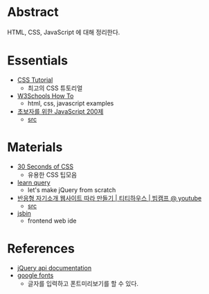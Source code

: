 # Abstract

HTML, CSS, JavaScript 에 대해 정리한다.

# Essentials

* [CSS Tutorial](https://www.w3schools.com/css/default.asp)
  * 최고의 CSS 튜토리얼
* [W3Schools How To](https://www.w3schools.com/howto/default.asp)
  * html, css, javascript examples
* [초보자를 위한 JavaScript 200제](http://www.infopub.co.kr/new/include/detail.asp?sku=05000265)
  * [src](http://www.infopub.co.kr/new/include/detail.asp?sku=05000265)
# Materials

* [30 Seconds of CSS](https://30-seconds.github.io/30-seconds-of-css/)
  * 유용한 CSS 팁모음
* [learn query](https://github.com/infinum/learnQuery)
  * let's make jQuery from scratch 
* [반응형 자기소개 웹사이트 따라 만들기 | 티티하우스 | 빔캠프 @ youtube](https://www.youtube.com/watch?v=KYo62fhaR7M)
  * [src](http://t.veam.me/aboutme/)
* [jsbin](https://jsbin.com/)
  * frontend web ide

# References

* [jQuery api documentation](http://api.jquery.com/category/selectors/)
* [google fonts](https://fonts.google.com/)
  * 글자를 입력하고 폰트미리보기를 할 수 있다.